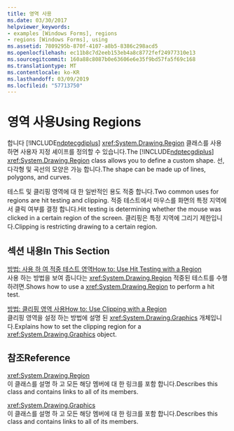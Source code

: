 ```yaml
---
title: 영역 사용
ms.date: 03/30/2017
helpviewer_keywords:
- examples [Windows Forms], regions
- regions [Windows Forms], using
ms.assetid: 7809295b-870f-4107-a8b5-8386c298acd5
ms.openlocfilehash: ec11b8c7d2eeb153eb4a8c8772fef24977310e13
ms.sourcegitcommit: 160a88c8087b0e63606e6e35f9bd57fa5f69c168
ms.translationtype: MT
ms.contentlocale: ko-KR
ms.lasthandoff: 03/09/2019
ms.locfileid: "57713750"
---
```

# <a name="using-regions"></a><span data-ttu-id="3b334-102">영역 사용</span><span class="sxs-lookup"><span data-stu-id="3b334-102">Using Regions</span></span>
<span data-ttu-id="3b334-103">합니다 [!INCLUDE[ndptecgdiplus](../../../../includes/ndptecgdiplus-md.md)] <xref:System.Drawing.Region> 클래스를 사용 하면 사용자 지정 셰이프를 정의할 수 있습니다.</span><span class="sxs-lookup"><span data-stu-id="3b334-103">The [!INCLUDE[ndptecgdiplus](../../../../includes/ndptecgdiplus-md.md)] <xref:System.Drawing.Region> class allows you to define a custom shape.</span></span> <span data-ttu-id="3b334-104">선, 다각형 및 곡선의 모양은 가능 합니다.</span><span class="sxs-lookup"><span data-stu-id="3b334-104">The shape can be made up of lines, polygons, and curves.</span></span>  
  
 <span data-ttu-id="3b334-105">테스트 및 클리핑 영역에 대 한 일반적인 용도 적중 합니다.</span><span class="sxs-lookup"><span data-stu-id="3b334-105">Two common uses for regions are hit testing and clipping.</span></span> <span data-ttu-id="3b334-106">적중 테스트에서 마우스를 화면의 특정 지역에서 클릭 여부를 결정 합니다.</span><span class="sxs-lookup"><span data-stu-id="3b334-106">Hit testing is determining whether the mouse was clicked in a certain region of the screen.</span></span> <span data-ttu-id="3b334-107">클리핑은 특정 지역에 그리기 제한입니다.</span><span class="sxs-lookup"><span data-stu-id="3b334-107">Clipping is restricting drawing to a certain region.</span></span>  
  
## <a name="in-this-section"></a><span data-ttu-id="3b334-108">섹션 내용</span><span class="sxs-lookup"><span data-stu-id="3b334-108">In This Section</span></span>  
 [<span data-ttu-id="3b334-109">방법: 사용 하 여 적중 테스트 영역</span><span class="sxs-lookup"><span data-stu-id="3b334-109">How to: Use Hit Testing with a Region</span></span>](how-to-use-hit-testing-with-a-region.md)  
 <span data-ttu-id="3b334-110">사용 하는 방법을 보여 줍니다는 <xref:System.Drawing.Region> 적중된 테스트를 수행 하려면.</span><span class="sxs-lookup"><span data-stu-id="3b334-110">Shows how to use a <xref:System.Drawing.Region> to perform a hit test.</span></span>  
  
 [<span data-ttu-id="3b334-111">방법: 클리핑 영역 사용</span><span class="sxs-lookup"><span data-stu-id="3b334-111">How to: Use Clipping with a Region</span></span>](how-to-use-clipping-with-a-region.md)  
 <span data-ttu-id="3b334-112">클리핑 영역을 설정 하는 방법에 설명 된 <xref:System.Drawing.Graphics> 개체입니다.</span><span class="sxs-lookup"><span data-stu-id="3b334-112">Explains how to set the clipping region for a <xref:System.Drawing.Graphics> object.</span></span>  
  
## <a name="reference"></a><span data-ttu-id="3b334-113">참조</span><span class="sxs-lookup"><span data-stu-id="3b334-113">Reference</span></span>  
 <xref:System.Drawing.Region>  
 <span data-ttu-id="3b334-114">이 클래스를 설명 하 고 모든 해당 멤버에 대 한 링크를 포함 합니다.</span><span class="sxs-lookup"><span data-stu-id="3b334-114">Describes this class and contains links to all of its members.</span></span>  
  
 <xref:System.Drawing.Graphics>  
 <span data-ttu-id="3b334-115">이 클래스를 설명 하 고 모든 해당 멤버에 대 한 링크를 포함 합니다.</span><span class="sxs-lookup"><span data-stu-id="3b334-115">Describes this class and contains links to all of its members.</span></span>
